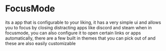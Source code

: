 # FocusMode
its a app that is configurable to your liking, it has a very simple ui and allows you to focus by closing distracting apps like discord and steam when in focusmode, you can also configure it to open certain links or apps automatically, there are a few built in themes that you can pick out of and these are also easily customizable 

